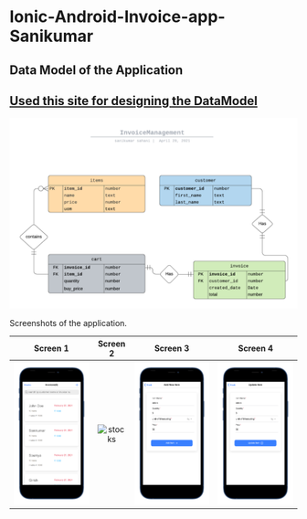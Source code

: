# Ionic-Android-Invoice-app-Sanikumar

## Data Model of the Application

## [Used this site for designing the DataModel](https://lucid.app/users/login)

![DataModel](imagesReadme/DataModel.png)

Screenshots of the application.



Screen 1               |  Screen 2                       | Screen 3                            |  Screen 4
:-------------------------:|:-------------------------:|:-------------------------:|:-------------------------:
![invoices](imagesReadme/invoice.png)|![stocks](https://intranet.indience.in:8443/training/ionic-android-invoice-app-sanikumar/-/blob/master/imagesReadme/iphoneMockup/stocks_iphoneseblack_portrait.png)|![addItem](imagesReadme/addItem.png)|![](imagesReadme/update.png)|
